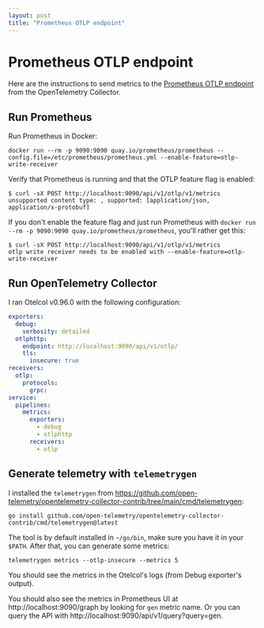 ```yaml
---
layout: post
title: "Prometheus OTLP endpoint"
---
```


# Prometheus OTLP endpoint

Here are the instructions to send metrics to the [Prometheus OTLP endpoint](https://prometheus.io/docs/prometheus/latest/querying/api/#otlp-receiver)
from the OpenTelemetry Collector.

## Run Prometheus

Run Prometheus in Docker:

```shell
docker run --rm -p 9090:9090 quay.io/prometheus/prometheus --config.file=/etc/prometheus/prometheus.yml --enable-feature=otlp-write-receiver
```

Verify that Prometheus is running and that the OTLP feature flag is enabled:

```shell
$ curl -sX POST http://localhost:9090/api/v1/otlp/v1/metrics
unsupported content type: , supported: [application/json, application/x-protobuf]
```

If you don't enable the feature flag and just run Prometheus with `docker run --rm -p 9090:9090 quay.io/prometheus/prometheus`,
you'll rather get this:

```shell
$ curl -sX POST http://localhost:9090/api/v1/otlp/v1/metrics
otlp write receiver needs to be enabled with --enable-feature=otlp-write-receiver
```

## Run OpenTelemetry Collector

I ran Otelcol v0.96.0 with the following configuration:

```yaml
exporters:
  debug:
    verbosity: detailed
  otlphttp:
    endpoint: http://localhost:9090/api/v1/otlp/
    tls:
      insecure: true
receivers:
  otlp:
    protocols:
      grpc:
service:
  pipelines:
    metrics:
      exporters:
        - debug
        - otlphttp
      receivers:
        - otlp
```

## Generate telemetry with `telemetrygen`

I installed the `telemetrygen` from https://github.com/open-telemetry/opentelemetry-collector-contrib/tree/main/cmd/telemetrygen:

```shell
go install github.com/open-telemetry/opentelemetry-collector-contrib/cmd/telemetrygen@latest
```

The tool is by default installed in `~/go/bin`, make sure you have it in your `$PATH`.
After that, you can generate some metrics:

```shell
telemetrygen metrics --otlp-insecure --metrics 5
```

You should see the metrics in the Otelcol's logs (from Debug exporter's output).

You should also see the metrics in Prometheus UI at http://localhost:9090/graph by looking for `gen` metric name.
Or you can query the API with http://localhost:9090/api/v1/query?query=gen.
